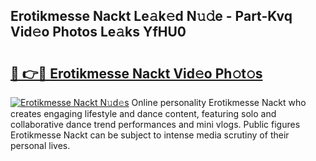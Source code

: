 ## Erotikmesse Nackt Le𝚊k𝚎d N𝚞𝚍e - Part-Kvq Vid𝚎o Photos Le𝚊ks YfHU0

# <h2><a href="http://fb2cxq5.evod.top/?m=Erotikmesse+Nackt">🔗 👉🔴 Erotikmesse Nackt Vid𝚎o Ph𝚘t𝚘s</a></h2>

[![Erotikmesse Nackt N𝚞d𝚎s](https://i.imgur.com/8V9OHl7.gif)](http://fb2cxq5.evod.top/?m=Erotikmesse+Nackt)
Online personality Erotikmesse Nackt who creates engaging lifestyle and dance content, featuring solo and collaborative dance trend performances and mini vlogs. Public figures Erotikmesse Nackt can be subject to intense media scrutiny of their personal lives. 
